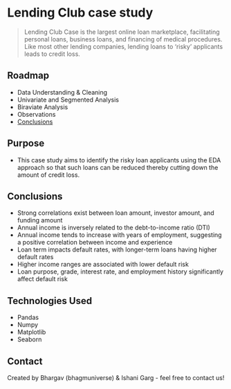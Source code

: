 # Lending Club case study
> Lending Club Case is the largest online loan marketplace, facilitating personal loans, business loans, and financing of medical procedures. Like most other lending companies, lending loans to ‘risky’ applicants leads to credit loss. 


## Roadmap
* Data Understanding & Cleaning
* Univariate and Segmented Analysis
* Biraviate Analysis
* Observations
* [Conclusions](#Conclusions)

<!-- You can include any other section that is pertinent to your problem -->

## Purpose
- This case study aims to identify the risky loan applicants using the EDA approach so that such loans can be reduced thereby cutting down the amount of credit loss.

<!-- You don't have to answer all the questions - just the ones relevant to your project. -->

## Conclusions
- Strong correlations exist between loan amount, investor amount, and funding
amount
- Annual income is inversely related to the debt-to-income ratio (DTI)
- Annual income tends to increase with years of employment, suggesting a positive
correlation between income and experience
- Loan term impacts default rates, with longer-term loans having higher default rates
- Higher income ranges are associated with lower default risk
- Loan purpose, grade, interest rate, and employment history significantly affect default
risk


<!-- You don't have to answer all the questions - just the ones relevant to your project. -->


## Technologies Used
- Pandas
- Numpy
- Matplotlib
- Seaborn

<!-- As the libraries versions keep on changing, it is recommended to mention the version of library used in this project -->

## Contact
Created by Bhargav (bhagmuniverse) & Ishani Garg - feel free to contact us!


<!-- Optional -->
<!-- ## License -->
<!-- This project is open source and available under the [... License](). -->

<!-- You don't have to include all sections - just the one's relevant to your project -->
